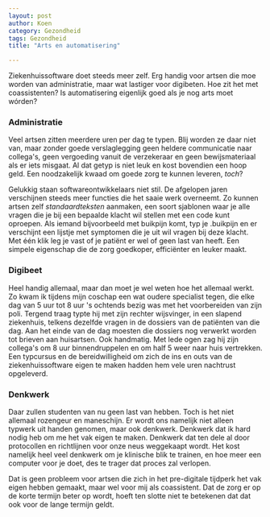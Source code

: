 ```yaml
---
layout: post
author: Koen
category: Gezondheid
tags: Gezondheid
title: "Arts en automatisering"

---
```


Ziekenhuissoftware doet steeds meer zelf. Erg handig voor artsen die moe worden van administratie, maar wat lastiger voor digibeten. Hoe zit het met coassistenten? Is automatisering eigenlijk goed als je nog arts moet wórden?

### Administratie
Veel artsen zitten meerdere uren per dag te typen. Blij worden ze daar niet van, maar zonder goede verslaglegging geen heldere communicatie naar collega's, geen vergoeding vanuit de verzekeraar en geen bewijsmateriaal als er iets misgaat. Al dat getyp is niet leuk en kost bovendien een hoop geld. Een noodzakelijk kwaad om goede zorg te kunnen leveren, <i>toch</i>?

Gelukkig staan softwareontwikkelaars niet stil. De afgelopen jaren verschijnen steeds meer functies die het saaie werk overneemt.
Zo kunnen artsen zelf <i>standaardteksten</i> aanmaken, een soort sjablonen waar je alle vragen die je bij een bepaalde klacht wil stellen met een code kunt oproepen. Als iemand bijvoorbeeld met buikpijn komt, typ je .buikpijn en er verschijnt een lijstje met symptomen die je uit wil vragen bij deze klacht. Met één klik leg je vast of je patiënt er wel of geen last van heeft. Een simpele eigenschap die de zorg goedkoper, efficiënter en leuker maakt.

### Digibeet
Heel handig allemaal, maar dan moet je wel weten hoe het allemaal werkt. Zo kwam ik tijdens mijn coschap een wat oudere specialist tegen, die elke dag van 5 uur tot 8 uur 's ochtends bezig was met het voorbereiden van zijn poli. Tergend traag typte hij met zijn rechter wijsvinger, in een slapend ziekenhuis, telkens dezelfde vragen in de dossiers van de patiënten van die dag. Aan het einde van de dag moesten die dossiers nog verwerkt worden tot brieven aan huisartsen. Ook handmatig. Met lede ogen zag hij zijn collega's om 8 uur binnendruppelen en om half 5 weer naar huis vertrekken. Een typcursus en de bereidwilligheid om zich de ins en outs van de ziekenhuissoftware eigen te maken hadden hem vele uren nachtrust opgeleverd.

### Denkwerk
Daar zullen studenten van nu geen last van hebben. Toch is het niet allemaal rozengeur en maneschijn. Er wordt ons namelijk niet alleen typwerk uit handen genomen, maar ook denkwerk. Denkwerk dat ik hard nodig heb om me het vak eigen te maken. Denkwerk dat ten dele al door protocollen en richtlijnen voor onze neus weggekaapt wordt. Het kost namelijk heel veel denkwerk om je klinische blik te trainen, en hoe meer een computer voor je doet, des te trager dat proces zal verlopen. 

Dat is geen probleem voor artsen die zich in het pre-digitale tijdperk het vak eigen hebben gemaakt, maar wel voor mij als coassistent. Dat de zorg er op de korte termijn beter op wordt, hoeft ten slotte niet te betekenen dat dat ook voor de lange termijn geldt. 
 